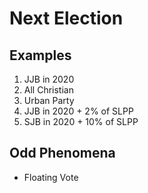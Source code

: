 # Next Election

## Examples
1. JJB in 2020
2. All Christian
3. Urban Party
4. JJB in 2020 + 2% of SLPP
4. SJB in 2020 + 10% of SLPP

## Odd Phenomena
* Floating Vote
